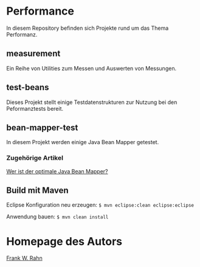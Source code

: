 # Performance
In diesem Repository befinden sich Projekte rund um das Thema Performanz.

## measurement
Ein Reihe von Utilities zum Messen und Auswerten von Messungen.

## test-beans
Dieses Projekt stellt einige Testdatenstrukturen zur Nutzung bei den Peformanztests bereit.

## bean-mapper-test
In diesem Projekt werden einige Java Bean Mapper getestet.

### Zugehörige Artikel
[Wer ist der optimale Java Bean Mapper?](http://www.frank-rahn.de/java-bean-mapper/?utm_source=github&utm_medium=readme&utm_campaign=performance&utm_content=top)

## Build mit Maven
Eclipse Konfiguration neu erzeugen: `$ mvn eclipse:clean eclipse:eclipse`

Anwendung bauen: `$ mvn clean install`

# Homepage des Autors
[Frank W. Rahn](http://www.frank-rahn.de/?utm_source=github&utm_medium=readme&utm_campaign=performance&utm_content=top)
